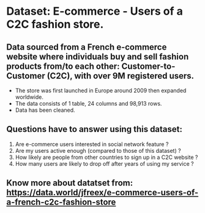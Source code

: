# Dataset: E-commerce - Users of a C2C fashion store. 
## Data sourced from a French e-commerce website where individuals buy and sell fashion products from/to each other: Customer-to-Customer (C2C), with over 9M registered users. 
- The store was first launched in Europe around 2009 then expanded worldwide. 
- The data consists of 1 table, 24 columns and 98,913 rows.
- Data has been cleaned.

## Questions have to answer using this dataset:
1. Are e-commerce users interested in social network feature ?
2. Are my users active enough (compared to those of this dataset) ?
3. How likely are people from other countries to sign up in a C2C website ?
4. How many users are likely to drop off after years of using my service ?

## Know more about datatset from: https://data.world/jfreex/e-commerce-users-of-a-french-c2c-fashion-store 
